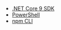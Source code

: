 [comment]: <> (list up any scenario-specific prerequirements the user needs to have installed, to guarantee a successful deployment)
[comment]: <> (typical use case could be a specific Dev Language SDK like .NET 6)
[comment]: <> (don't add any other information, as this is rendered as part of a prereqs element on the webpage)

- [.NET Core 9 SDK](https://dotnet.microsoft.com/en-us/download/dotnet/9.0)
- [PowerShell](https://learn.microsoft.com/en-us/powershell/scripting/install/installing-powershell)
- [npm CLI](https://nodejs.org/)
